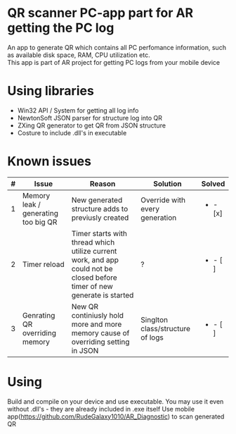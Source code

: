 # QR scanner PC-app part for AR getting the PC log
An app to generate QR which contains all PC perfomance information, such as available disk space, RAM, CPU utilization etc.  
This app is part of AR project for getting PC logs from your mobile device
# Using libraries
  * Win32 API / System for getting all log info
  * NewtonSoft JSON parser for structure log into QR
  * ZXing QR generator to get QR from JSON structure
  * Costure to include .dll's in executable
# Known issues
|  #  |                  Issue               |                                                             Reason                                                          |           Solution               |         Solved          |
|-----|--------------------------------------|-----------------------------------------------------------------------------------------------------------------------------|----------------------------------|-------------------------|
|  1  | Memory leak / generating too big QR  | New generated structure adds to previusly created                                                                           | Override with every generation   |<ul><li>- [x] </li></ul> |
|  2  | Timer reload                         | Timer starts with thread which utilize current work, and app could not be closed before timer of new generate is started    |    ?                             |<ul><li>- [ ] </li></ul> |
|  3  | Genrating QR overriding memory       | New QR continiusly hold more and more memory cause of overriding setting in JSON                                            | Singlton class/structure of logs |<ul><li>- [ ] </li></ul> |
# Using
  Build and compile on your device and use executable. You may use it even without .dll's - they are already included in .exe itself
  Use mobile app(https://github.com/RudeGalaxy1010/AR_Diagnostic) to scan generated QR
